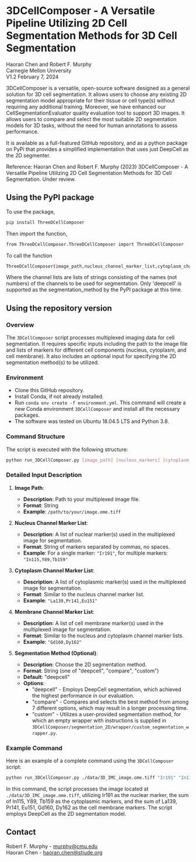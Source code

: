 # 3DCellComposer - A Versatile Pipeline Utilizing 2D Cell Segmentation Methods for 3D Cell Segmentation
Haoran Chen and Robert F. Murphy\
Carnegie Mellon University\
V1.2 February 7, 2024

3DCellComposer is a versatile, open-source software designed as a general solution for 3D cell segmentation. It allows users to choose any existing 2D segmentation model appropriate for their tissue or cell type(s) without requiring any additional training. Moreover, we have enhanced our CellSegmentationEvaluator quality evaluation tool to support 3D images. It allows users to compare and select the most suitable 2D segmentation models for 3D tasks, without the need for human annotations to assess performance.

It is available as a full-featured GitHub repository, and as a python package on PyPi that provides a simplified implementation that uses just DeepCell as the 2D segmenter.

Reference: Haoran Chen and Robert F. Murphy (2023) 3DCellComposer - A Versatile Pipeline Utilizing 2D Cell Segmentation Methods for 3D Cell Segmentation. Under review.

## Using the PyPI package

To use the package, 
```bash
pip install ThreeDCellComposer
```

Then import the function, 
```bash
from ThreeDCellComposer.ThreeDCellComposer import ThreeDCellComposer
```

To call the function
```bash
ThreeDCellComposer(image_path,nucleus_channel_marker_list,cytoplasm_channel_marker_list,membrane_channel_marker_list,segmentation_method)
```
Where the channel lists are lists of strings consisting of the names (not numbers) of the channels to be used for segmentation. Only 'deepcell' is supported as the segmentation_method by the PyPI package at this time.


## Using the repository version

### Overview
The `3DCellComposer` script processes multiplexed imaging data for cell segmentation. It requires specific inputs including the path to the image file and lists of markers for different cell components (nucleus, cytoplasm, and cell membrane). It also includes an optional input for specifying the 2D segmentation method(s) to be utilized.

### Environment

- Clone this GitHub repository.
- Install Conda, if not already installed.
- Run `conda env create -f environment.yml`. This command will create a new Conda environment `3DCellComposer` and install all the necessary packages.
- The software was tested on Ubuntu 18.04.5 LTS and Python 3.8.


### Command Structure
The script is executed with the following structure:

```bash
python run_3DCellComposer.py [image_path] [nucleus_markers] [cytoplasm_markers] [membrane_markers] [--segmentation_method]
```
### Detailed Input Description

1. **Image Path**: 
   - **Description**: Path to your multiplexed image file.
   - **Format**: String
   - **Example**: `/path/to/your/image.ome.tiff`

2. **Nucleus Channel Marker List**:
   - **Description**: A list of nuclear marker(s) used in the multiplexed image for segmentation.
   - **Format**: String of markers separated by commas, no spaces.
   - **Example**: For a single marker: `"Ir191"`, for multiple markers: `"In115,Y89,Tb159"`

3. **Cytoplasm Channel Marker List**:
   - **Description**: A list of cytoplasmic marker(s) used in the multiplexed image for segmentation.
   - **Format**: Similar to the nucleus channel marker list.
   - **Example**: `"La139,Pr141,Eu151"`

4. **Membrane Channel Marker List**:
   - **Description**: A list of cell membrane marker(s) used in the multiplexed image for segmentation.
   - **Format**: Similar to the nucleus and cytoplasm channel marker lists.
   - **Example**: `"Gd160,Dy162"`
   
5. **Segmentation Method (Optional)**:
   - **Description**: Choose the 2D segmentation method.
   - **Format**: String (one of "deepcell", "compare", "custom")
   - **Default**: "deepcell"
   - **Options**:
      - "deepcell" - Employs DeepCell segmentation, which achieved the highest performance in our evaluation.
      - "compare" - Compares and selects the best method from among 7 different options, which may result in a longer processing time.
      - "custom" - Utilizes a user-provided segmentation method, for which an empty wrapper with instructions is supplied in `3DCellComposer/segmentation_2D/wrapper/custom_segmentation_wrapper.py`.

### Example Command
Here is an example of a complete command using the `3DCellComposer` script:

```bash
python run_3DCellComposer.py ./data/3D_IMC_image.ome.tiff "Ir191" "In115,Y89,Tb159" "La139,Pr141,Eu151,Gd160,Dy162" --segmentation_method "deepcell"
```

In this command, the script processes the image located at `./data/3D_IMC_image.ome.tiff`, utilizing Ir191 as the nuclear marker, the sum of In115, Y89, Tb159 as the cytoplasmic markers, and the sum of La139, Pr141, Eu151, Gd160, Dy162 as the cell membrane markers. The script employs DeepCell as the 2D segmentation model.


## Contact

Robert F. Murphy - murphy@cmu.edu\
Haoran Chen - haoran.chen@stjude.org

